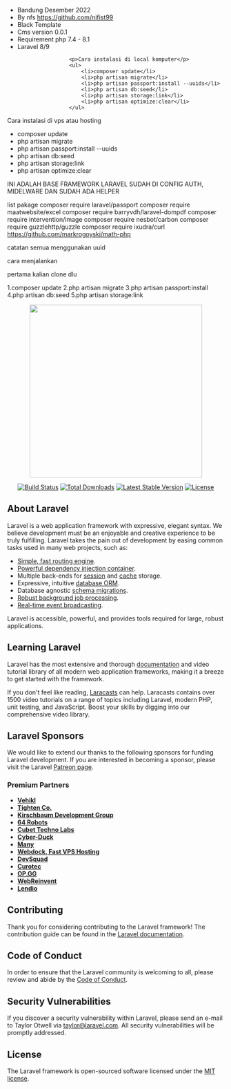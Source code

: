<div>
                        <ul>
                            <li>Bandung Desember 2022</li>
                            <li>By nfs <a href="https://github.com/nifist99">https://github.com/nifist99</a></li>
                            <li>Black Template</li>
                            <li>Cms version 0.0.1</li>
                            <li>Requirement php 7.4 - 8.1</li>
                            <li>Laravel 8/9</li>
                        </ul>
 </div>
 <div>

                        <p>Cara instalasi di local komputer</p>
                        <ul>
                            <li>composer update</li>
                            <li>php artisan migrate</li>
                            <li>php artisan passport:install --uuids</li>
                            <li>php artisan db:seed</li>
                            <li>php artisan storage:link</li>
                            <li>php artisan optimize:clear</li>
                        </ul>
 </div>
 <div>
                        <p>Cara instalasi di vps atau hosting</p>
                        <ul>
                            <li>composer update</li>
                            <li>php artisan migrate</li>
                            <li>php artisan passport:install --uuids</li>
                            <li>php artisan db:seed</li>
                            <li>php artisan storage:link</li>
                            <li>php artisan optimize:clear</li>
                        </ul>
                        
</div>

INI ADALAH BASE FRAMEWORK LARAVEL SUDAH DI CONFIG AUTH, MIDELWARE DAN SUDAH ADA HELPER

list pakage
composer require laravel/passport
composer require maatwebsite/excel
composer require barryvdh/laravel-dompdf
composer require intervention/image
composer require nesbot/carbon
composer require guzzlehttp/guzzle
composer require ixudra/curl
https://github.com/markrogoyski/math-php




catatan
semua menggunakan uuid

cara menjalankan

pertama kalian clone dlu

1.composer update
2.php artisan migrate
3.php artisan passport:install
4.php artisan db:seed
5.php artisan storage:link


<p align="center"><a href="https://laravel.com" target="_blank"><img src="https://raw.githubusercontent.com/laravel/art/master/logo-lockup/5%20SVG/2%20CMYK/1%20Full%20Color/laravel-logolockup-cmyk-red.svg" width="400"></a></p>

<p align="center">
<a href="https://travis-ci.org/laravel/framework"><img src="https://travis-ci.org/laravel/framework.svg" alt="Build Status"></a>
<a href="https://packagist.org/packages/laravel/framework"><img src="https://img.shields.io/packagist/dt/laravel/framework" alt="Total Downloads"></a>
<a href="https://packagist.org/packages/laravel/framework"><img src="https://img.shields.io/packagist/v/laravel/framework" alt="Latest Stable Version"></a>
<a href="https://packagist.org/packages/laravel/framework"><img src="https://img.shields.io/packagist/l/laravel/framework" alt="License"></a>
</p>

## About Laravel

Laravel is a web application framework with expressive, elegant syntax. We believe development must be an enjoyable and creative experience to be truly fulfilling. Laravel takes the pain out of development by easing common tasks used in many web projects, such as:

- [Simple, fast routing engine](https://laravel.com/docs/routing).
- [Powerful dependency injection container](https://laravel.com/docs/container).
- Multiple back-ends for [session](https://laravel.com/docs/session) and [cache](https://laravel.com/docs/cache) storage.
- Expressive, intuitive [database ORM](https://laravel.com/docs/eloquent).
- Database agnostic [schema migrations](https://laravel.com/docs/migrations).
- [Robust background job processing](https://laravel.com/docs/queues).
- [Real-time event broadcasting](https://laravel.com/docs/broadcasting).

Laravel is accessible, powerful, and provides tools required for large, robust applications.

## Learning Laravel

Laravel has the most extensive and thorough [documentation](https://laravel.com/docs) and video tutorial library of all modern web application frameworks, making it a breeze to get started with the framework.

If you don't feel like reading, [Laracasts](https://laracasts.com) can help. Laracasts contains over 1500 video tutorials on a range of topics including Laravel, modern PHP, unit testing, and JavaScript. Boost your skills by digging into our comprehensive video library.

## Laravel Sponsors

We would like to extend our thanks to the following sponsors for funding Laravel development. If you are interested in becoming a sponsor, please visit the Laravel [Patreon page](https://patreon.com/taylorotwell).

### Premium Partners

- **[Vehikl](https://vehikl.com/)**
- **[Tighten Co.](https://tighten.co)**
- **[Kirschbaum Development Group](https://kirschbaumdevelopment.com)**
- **[64 Robots](https://64robots.com)**
- **[Cubet Techno Labs](https://cubettech.com)**
- **[Cyber-Duck](https://cyber-duck.co.uk)**
- **[Many](https://www.many.co.uk)**
- **[Webdock, Fast VPS Hosting](https://www.webdock.io/en)**
- **[DevSquad](https://devsquad.com)**
- **[Curotec](https://www.curotec.com/services/technologies/laravel/)**
- **[OP.GG](https://op.gg)**
- **[WebReinvent](https://webreinvent.com/?utm_source=laravel&utm_medium=github&utm_campaign=patreon-sponsors)**
- **[Lendio](https://lendio.com)**

## Contributing

Thank you for considering contributing to the Laravel framework! The contribution guide can be found in the [Laravel documentation](https://laravel.com/docs/contributions).

## Code of Conduct

In order to ensure that the Laravel community is welcoming to all, please review and abide by the [Code of Conduct](https://laravel.com/docs/contributions#code-of-conduct).

## Security Vulnerabilities

If you discover a security vulnerability within Laravel, please send an e-mail to Taylor Otwell via [taylor@laravel.com](mailto:taylor@laravel.com). All security vulnerabilities will be promptly addressed.

## License

The Laravel framework is open-sourced software licensed under the [MIT license](https://opensource.org/licenses/MIT).
